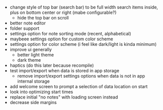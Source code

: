 - change style of top bar (search bar) to be full width search items inside, plus on bottom center or right (mabe configurable?)
    - hide the top bar on scroll
- better note editor
- folder support
- settings option for note sorting mode (recent, alphabetical)
- maybeee settings option for custom color scheme
- settings option for color scheme (i feel like dark/light is kinda minimum)
- improve ui generally
    - better light theme
    - dark theme
- haptics (do this later because recompile)
- test import/export when data is stored in app storage
    - remove import/export settings options when data is not in app internal storage
- add welcome screen to prompt a selection of data location on start
- look into optimizing start times
- replace initial "no notes" with loading screen instead
- decrease side margins